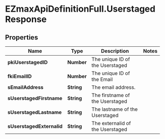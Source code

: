 # EZmaxApiDefinitionFull.UserstagedResponse

## Properties

Name | Type | Description | Notes
------------ | ------------- | ------------- | -------------
**pkiUserstagedID** | **Number** | The unique ID of the Userstaged | 
**fkiEmailID** | **Number** | The unique ID of the Email | 
**sEmailAddress** | **String** | The email address. | 
**sUserstagedFirstname** | **String** | The firstname of the Userstaged | 
**sUserstagedLastname** | **String** | The lastname of the Userstaged | 
**sUserstagedExternalid** | **String** | The externalid of the Userstaged | 


